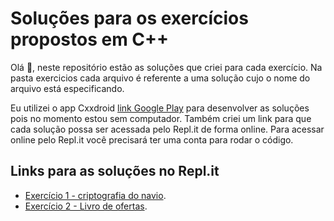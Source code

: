 # Soluções para os exercícios propostos em C++

Olá 👋, neste repositório estão as soluções que criei para cada exercício. Na pasta exercicios cada arquivo é referente a uma solução cujo o nome do arquivo está especificando.

Eu utilizei o app Cxxdroid [link Google Play](https://play.google.com/store/apps/details?id=ru.iiec.cxxdroid) para desenvolver as soluções pois no momento estou sem computador. Também criei um link para que cada solução possa ser acessada pelo Repl.it de forma online.
Para acessar online pelo Repl.it você precisará ter uma conta para rodar o código.
## Links para as soluções no Repl.it
* [Exercício 1 - criptografia do navio](https://replit.com/@GabrielBaldez/criptografia-navio).
* [Exercício 2 - Livro de ofertas](https://replit.com/@GabrielBaldez/Livro-de-ofertas?s=app).

